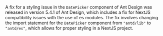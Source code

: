 A fix for a styling issue in the `DatePicker` component of Ant Design was released in version 5.4.1 of Ant Design, which includes a fix for NextJS compatibility issues with the use of es modules. The fix involves changing the import statement for the `DatePicker` component from `"antd/lib"` to `"antd/es"`, which allows for proper styling in a NextJS project.
